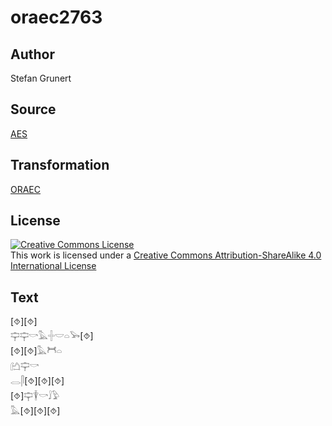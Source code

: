 # oraec2763

## Author

Stefan Grunert

## Source

[AES](https://github.com/simondschweitzer/aes)

## Transformation

[ORAEC](https://oraec.github.io/)

## License

<a rel="license" href="http://creativecommons.org/licenses/by-sa/4.0/"><img alt="Creative Commons License" style="border-width:0" src="https://i.creativecommons.org/l/by-sa/4.0/88x31.png" /></a><br />This work is licensed under a <a rel="license" href="http://creativecommons.org/licenses/by-sa/4.0/">Creative Commons Attribution-ShareAlike 4.0 International License</a>

## Text

[⯑][⯑]<br>
𓊡𓊡𓎡𓅓𓏶𓎟𓏏𓅨[⯑]<br>
[⯑][⯑]𓅓𓋫𓏏<br>
𓂚𓊡𓎡<br>
𓂋𓋴[⯑][⯑][⯑]<br>
[⯑]𓊡𓇉𓎡𓄙𓅱<br>
𓅓[⯑][⯑][⯑]<br>
